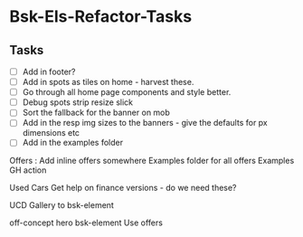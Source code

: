 # Bsk-Els-Refactor-Tasks

## Tasks
- [ ] Add in footer?
- [ ] Add in spots as tiles on home - harvest these.
- [ ] Go through all home page components and style better.
- [ ] Debug spots strip resize slick
- [ ] Sort the fallback for the banner on mob
- [ ] Add in the resp img sizes to the banners - give the defaults for px dimensions etc
- [ ] Add in the examples folder

Offers :
Add inline offers somewhere
Examples folder for all offers
Examples GH action

Used Cars
Get help on finance versions - do we need these?

UCD Gallery to bsk-element

off-concept hero bsk-element
    Use offers